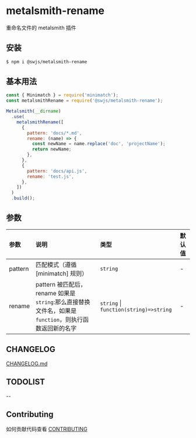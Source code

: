 # metalsmith-rename

重命名文件的 metalsmith 插件

## 安装

```bash
$ npm i @swjs/metalsmith-rename
```

## 基本用法

```js
const { Minimatch } = require('minimatch');
const metalsmithRename = require('@swjs/metalsmith-rename');

Metalsmith(__dirname)
  .use(
    metalsmithRename([
      {
        pattern: 'docs/*.md',
        rename: (name) => {
          const newName = name.replace('doc', 'projectName');
          return newName;
        },
      },
      {
        pattern: 'docs/api.js',
        rename: 'test.js',
      },
    ])
  )
  .build();
```

## 参数

| 参数    | 说明                                                                                                 | 类型                                   | 默认值 |
| :------ | :--------------------------------------------------------------------------------------------------- | :------------------------------------- | :----- |
| pattern | 匹配模式（遵循 [minimatch] 规则）                                                                    | `string`                               | -      |
| rename  | pattern 被匹配后，rename 如果是`string`:那么直接替换文件名，如果是`function`，则执行函数返回新的名字 | `string` \| `function(string)=>string` | -      |

## CHANGELOG

[CHANGELOG.md](https://github.com/MrSeaWave/metalsmith-rename/blob/main/CHANGELOG.md)

## TODOLIST

--

## Contributing

如何贡献代码查看 [CONTRIBUTING](https://github.com/MrSeaWave/metalsmith-rename/blob/main/CONTRIBUTING.md)
